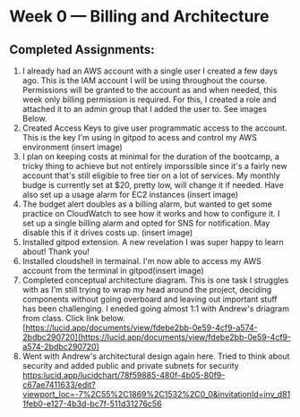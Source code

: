# Week 0 — Billing and Architecture

## Completed Assignments:

1. I already had an AWS account with a single user I created a few days ago. This is the IAM  account I will be using throughout the course. Permissions will be granted to the account as and when needed, this week only billing permission is required. For this, I created a role and attached it to an admin group that I added the user to. See images Below.
2. Created Access Keys to give user programmatic access to the account. This is the key I'm using in gitpod to acess and control my AWS environment (insert image)
3. I plan on keeping costs at minimal for the duration of the bootcamp, a tricky thing to achieve but not entirely imporssible since it's a fairly new account that's still eligible to free tier on a lot of services. My monthly budge is currently set at $20, pretty low, will change it if needed. Have also set up a usage alarm for EC2 instances (insert image)
4. The budget alert doubles as a billing alarm, but wanted to get some practice on CloudWatch to see how it works and how to configure it. I set up a single billing alarm and opted for SNS for notification. May disable this if it drives costs up. (insert image)
5. Installed gitpod extension. A new revelation I was super happy to learn about! Thank you!
6. Installed cloudshell in termainal. I'm now able to access my AWS account from the terminal in gitpod(insert image)
7. Completed conceptual architecture diagram. This is one task I struggles with as I'm still trying to wrap my head around the project, deciding components without going overboard and leaving out important stuff has been challenging. I eneded going almost 1:1 with Andrew's driagram from class. Click link below.
   [https://lucid.app/documents/view/fdebe2bb-0e59-4cf9-a574-2bdbc290720](https://lucid.app/documents/view/fdebe2bb-0e59-4cf9-a574-2bdbc290720)
8. Went with Andrew's architectural design again here. Tried to think about security and added public and private subnets for security [https:lucid.app/lucidchart/78f59885-480f-4b05-80f9-c67ae7411633/edit?viewport_loc=-7%2C55%2C1869%2C1532%2C0_0&invitationId=inv_d811feb0-e127-4b3d-bc7f-511d31276c56](lucidchart/78f59885-480f-4b05-80f9-c67ae7411633/edit?viewport_loc=-7%2C55%2C1869%2C1532%2C0_0&invitationId=inv_d811feb0-e127-4b3d-bc7f-511d31276c56)
